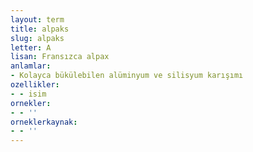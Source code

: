 ```yaml
---
layout: term
title: alpaks
slug: alpaks
letter: A
lisan: Fransızca alpax
anlamlar:
- Kolayca bükülebilen alüminyum ve silisyum karışımı
ozellikler:
- - isim
ornekler:
- - ''
orneklerkaynak:
- - ''
---
```

